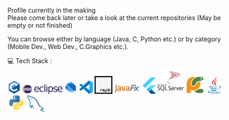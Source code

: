 Profile currently in the making <img src="https://c.tenor.com/NqKNFHSmbssAAAAi/discord-loading-dots-discord-loading.gif" width="25" height="10" />\
Please come back later or take a look at the current repositories (May be empty or not finished)

You can browse either by language (Java, C, Python etc.) or by category (Mobile Dev., Web Dev., C.Graphics etc.).



:computer: Tech Stack : \
<img src = "userContent/c-original.svg" width='30'> <img src = "userContent/Eclipse-Luna-Logo.svg" width='90'> <img src = "userContent/dart.svg" width='30'> <img src = "userContent/Visual_Studio_Code.svg" width='30'> <img src = "userContent/Raylib_logo.png" width='40'> <img src = "userContent/JavaFX_logo.png" width='60'> <img src = "userContent/flutter-logo.svg" width='30'> <img src = "userContent/microsoft-sql-server-logo-svgrepo-com.svg" width='60'> <img src = "userContent/pycharm.svg" width='40'> <img src = "userContent/java.svg" width='40'> <img src = "userContent/python.svg" width='40'> <img src = "userContent/sql.svg" width='40'>

<!---
<img src = "https://github-readme-stats.vercel.app/api/top-langs/?username=esammahdi&layout=compact">
esammahdi/esammahdi is a ✨ special ✨ repository because its `README.md` (this file) appears on your GitHub profile.
You can click the Preview link to take a look at your changes.
--->
